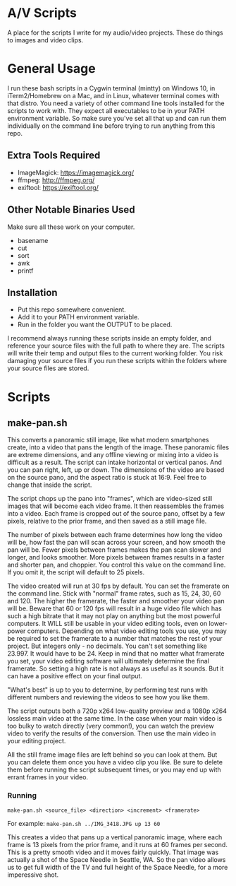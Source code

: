 # A/V Scripts
A place for the scripts I write for my audio/video projects. These do things to images and video clips. 

# General Usage
I run these bash scripts in a Cygwin terminal (mintty) on Windows 10, in iTerm2/Homebrew on a Mac, and in Linux, whatever terminal comes with that distro. You need a variety of other command line tools installed for the scripts to work with. They expect all executables to be in your PATH environment variable. So make sure you've set all that up and can run them individually on the command line before trying to run anything from this repo.

## Extra Tools Required
* ImageMagick: https://imagemagick.org/
* ffmpeg: http://ffmpeg.org/
* exiftool: https://exiftool.org/

## Other Notable Binaries Used
Make sure all these work on your computer.
* basename
* cut
* sort
* awk
* printf

## Installation
* Put this repo somewhere convenient.
* Add it to your PATH environment variable.
* Run in the folder you want the OUTPUT to be placed.

I recommend always running these scripts inside an empty folder, and reference your source files with the full path to where they are. The scripts will write their temp and output files to the current working folder. You risk damaging your source files if you run these scripts within the folders where your source files are stored.

# Scripts
## make-pan.sh
This converts a panoramic still image, like what modern smartphones create, into a video that pans the length of the image.
These panoramic files are extreme dimensions, and any offline viewing or mixing into a video is difficult as a result.  The script can intake horizontal or vertical panos. And you can pan right, left, up or down.  The dimensions of the video are based on the source pano, and the aspect ratio is stuck at 16:9. Feel free to change that inside the script.

The script chops up the pano into "frames", which are video-sized still images that will become each video frame.  It then reassembles the frames into a video. Each frame is cropped out of the source pano, offset by a few pixels, relative to the prior frame, and then saved as a still image file.

The number of pixels between each frame determines how long the video will be, how fast the pan will scan across your screen, and how smooth the pan will be. Fewer pixels between frames makes the pan scan slower and longer, and looks smoother.  More pixels between frames results in a faster and shorter pan, and choppier. You control this value on the command line. If you omit it, the script will default to 25 pixels.

The video created will run at 30 fps by default. You can set the framerate on the command line. Stick with "normal" frame rates, such as 15, 24, 30, 60 and 120. The higher the framerate, the faster and smoother your video pan will be. Beware that 60 or 120 fps will result in a huge video file which has such a high bitrate that it may not play on anything but the most powerful computers. It WILL still be usable in your video editing tools, even on lower-power computers.  Depending on what video editing tools you use, you may be required to set the framerate to a number that matches the rest of your project. But integers only - no decimals. You can't set something like 23.997. It would have to be 24. Keep in mind that no matter what framerate you set, your video editing software will ultimately determine the final framerate.  So setting a high rate is not always as useful as it sounds. But it can have a positive effect on your final output.

"What's best" is up to you to determine, by performing test runs with different numbers and reviewing the videos to see how you like them.

The script outputs both a 720p x264 low-quality preview and a 1080p x264 lossless main video at the same time. In the case when your main video is too bulky to watch directly (very common!), you can watch the preview video to verify the results of the conversion.  Then use the main video in your editing project.

All the still frame image files are left behind so you can look at them. But you can delete them once you have a video clip you like. Be sure to delete them before running the script subsequent times, or you may end up with errant frames in your video.

### Running
```make-pan.sh <source_file> <direction> <increment> <framerate>```

For example: `make-pan.sh ../IMG_3418.JPG up 13 60`

This creates a video that pans up a vertical panoramic image, where each frame is 13 pixels from the prior frame, and it runs at 60 frames per second. This is a pretty smooth video and it moves fairly quickly. That image was actually a shot of the Space Needle in Seattle, WA. So the pan video allows us to get full width of the TV and full height of the Space Needle, for a more imperessive shot.
